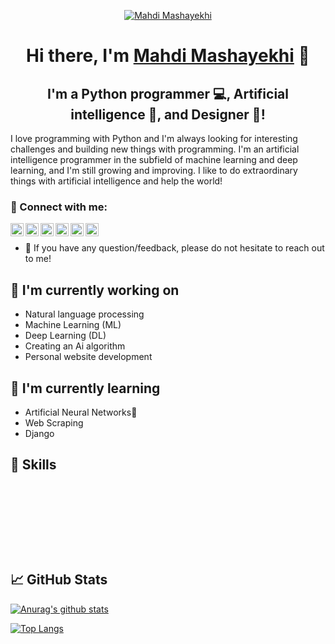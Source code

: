 <p align="center">
  <a href="https://mahdimashayekhi.ir" target="_blank" rel="noreferrer"><img src="https://user-images.githubusercontent.com/108976550/205439817-4627fe82-bc98-4ef6-b0f6-a0de3022ca23.jpg" alt="Mahdi Mashayekhi"></a>
</p>

<h1 align="center">
Hi there, I'm <a href="https://mahdimashayekhi.ir" target="_blank" rel="noreferrer">Mahdi Mashayekhi</a> 👋
</h1>

<h2 align="center">
I'm a Python programmer 💻, Artificial intelligence 🧠, and Designer 🎨!
</h2> 

I love programming with Python and I'm always looking for interesting challenges and building new things with programming. I'm an artificial intelligence programmer in the subfield of machine learning and deep learning, and I'm still growing and improving. I like to do extraordinary things with artificial intelligence and help the world!

### 🤝 Connect with me:

<a href="https://mahdimashayekhi.ir"><img align="left" src="https://user-images.githubusercontent.com/108976550/205439604-2fc2cf1f-9b32-4793-8fbc-68ca7d7aef01.png" alt="Site Mahdi Mashayekhi" width="21px"/></a>
<a href="https://twitter.com/Mashayekhi_AI"><img align="left" src="https://user-images.githubusercontent.com/108976550/205439278-ef523083-6d42-4ca3-84de-1608dcd39d2c.png" alt="twitter Mahdi Mashayekhi" width="21px"/></a>
<a href="https://www.linkedin.com/in/mahdimashayekhi/"><img align="left" src="https://user-images.githubusercontent.com/108976550/205439314-6c244884-b22d-4e2a-b83b-94377b88a301.png" alt="Linkedin Mahdi Mashayekhi" width="21px"/></a>
<a href="https://www.youtube.com/@MahdiMashayekhi"><img align="left" src="https://user-images.githubusercontent.com/108976550/205439340-d4512d7e-aa6b-4dbd-80eb-9b2083583573.png" alt="YouTubr Mahdi Mashayekhi" width="21px"/></a>
<a href="https://medium.com/@MahdiMashayekhi"><img align="left" src="https://user-images.githubusercontent.com/108976550/205439524-fbd3f80c-ad61-4c20-8f53-b7797a023f4b.png" alt="Medium Mahdi Mashayekhi" width="21px"/></a>
<a href="https://www.instagram.com/mahdimashayekhi.ai/"><img align="left" src="https://user-images.githubusercontent.com/108976550/205439420-4acda2ac-ba3d-437e-b373-04e0e78929d7.png" alt="Instagram Mahdi Mashayekhi" width="21px"/></a>
</br>
- 💬 If you have any question/feedback, please do not hesitate to reach out to me!

## 🔭 I'm currently working on

- Natural language processing
- Machine Learning (ML)
- Deep Learning (DL)
- Creating an Ai algorithm
- Personal website development

## 🌱 I'm currently learning

- Artificial Neural Networks🧠
- Web Scraping
- Django

## 💼 Skills

<img src="https://img.shields.io/badge/dialogflow-FF9800?style=for-the-badge&logo=dialogflow&logoColor=white" alt=""></img>
<img src="https://img.shields.io/badge/TensorFlow-FF6F00?style=for-the-badge&logo=tensorflow&logoColor=white" alt=""></img>
<img src="https://img.shields.io/badge/Weights_&_Biases-FFBE00?style=for-the-badge&logo=WeightsAndBiases&logoColor=white" alt=""></img>
<img src="https://img.shields.io/badge/C%23-239120?style=for-the-badge&logo=c-sharp&logoColor=white" alt=""></img>
<img src="https://img.shields.io/badge/Python-3776AB?style=for-the-badge&logo=python&logoColor=white" alt=""></img>
<img src="https://img.shields.io/badge/HTML-239120?style=for-the-badge&logo=html5&logoColor=white" alt=""></img>
<img src="https://img.shields.io/badge/CSS-239120?&style=for-the-badge&logo=css3&logoColor=white" alt=""></img>
<img src="https://img.shields.io/badge/.NET-5C2D91?style=for-the-badge&logo=.net&logoColor=white" alt=""></img>
<img src="https://img.shields.io/badge/JavaScript-F7DF1E?style=for-the-badge&logo=javascript&logoColor=black" alt=""></img>
<img src="https://img.shields.io/badge/Sass-CC6699?style=for-the-badge&logo=sass&logoColor=white" alt=""></img>
<img src="https://img.shields.io/badge/PHP-777BB4?style=for-the-badge&logo=php&logoColor=white" alt=""></img>
<img src="https://img.shields.io/badge/GIT-E44C30?style=for-the-badge&logo=git&logoColor=white" alt=""></img>

</br>

<img src="https://aleen42.github.io/badges/src/photoshop.svg" alt=""></img>
<img src="https://aleen42.github.io/badges/src/illustrator.svg" alt=""></img>
<img src="https://aleen42.github.io/badges/src/after_effects.svg" alt=""></img>
<img src="https://aleen42.github.io/badges/src/premiere.svg" alt=""></img>

</br>

## 📈 GitHub Stats 

[![Anurag's github stats](https://github-readme-stats.vercel.app/api?username=MahdiMashayekhi-Ai)](https://github.com/MahdiMashayekhi-Ai)

[![Top Langs](https://github-readme-stats.vercel.app/api/top-langs/?username=MahdiMashayekhi-Ai&layout=compact)](https://github.com/MahdiMashayekhi-Ai)
